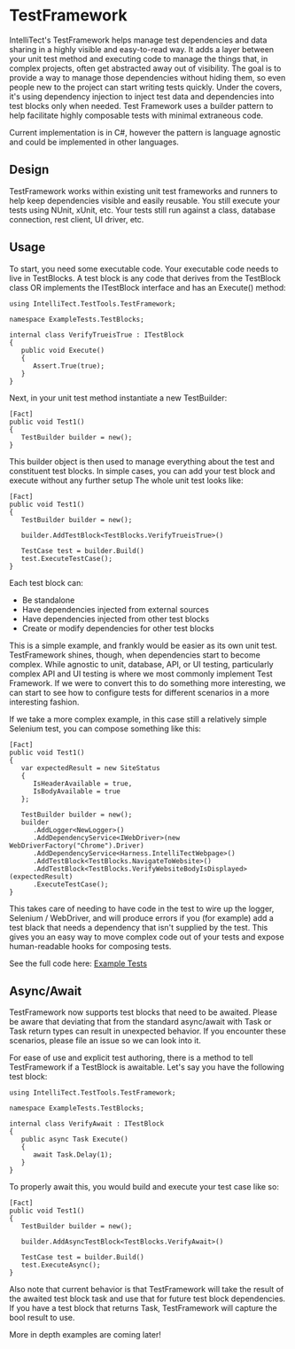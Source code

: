 
TestFramework
==========

IntelliTect's TestFramework helps manage test dependencies and data sharing in a highly visible and easy-to-read way. It adds a layer between your unit test method and executing code to manage the things that, in complex projects, often get abstracted away out of visibility. The goal is to provide a way to manage those dependencies without hiding them, so even people new to the project can start writing tests quickly. Under the covers, it's using dependency injection to inject test data and dependencies into test blocks only when needed. Test Framework uses a builder pattern to help facilitate highly composable tests with minimal extraneous code.

Current implementation is in C#, however the pattern is language agnostic and could be implemented in other languages.

Design
-----
TestFramework works within existing unit test frameworks and runners to help keep dependencies visible and easily reusable. You still execute your tests using NUnit, xUnit, etc. Your tests still run against a class, database connection, rest client, UI driver, etc.

Usage
-----
To start, you need some executable code. Your executable code needs to live in TestBlocks. A test block is any code that derives from the TestBlock class OR implements the ITestBlock interface and has an Execute() method:
```
using IntelliTect.TestTools.TestFramework;

namespace ExampleTests.TestBlocks;

internal class VerifyTrueisTrue : ITestBlock
{
   public void Execute()
   {
      Assert.True(true);
   }
}

```

Next, in your unit test method instantiate a new TestBuilder:
```
[Fact]
public void Test1()
{
   TestBuilder builder = new();
}
```
This builder object is then used to manage everything about the test and constituent test blocks. In simple cases, you can add your test block and execute without any further setup The whole unit test looks like:
```
[Fact]
public void Test1()
{
   TestBuilder builder = new();

   builder.AddTestBlock<TestBlocks.VerifyTrueisTrue>()

   TestCase test = builder.Build()
   test.ExecuteTestCase();
}
```
Each test block can:
- Be standalone
- Have dependencies injected from external sources
- Have dependencies injected from other test blocks
- Create or modify dependencies for other test blocks

This is a simple example, and frankly would be easier as its own unit test. TestFramework shines, though, when dependencies start to become complex. While agnostic to unit, database, API, or UI testing, particularly complex API and UI testing is where we most commonly implement Test Framework. If we were to convert this to do something more interesting, we can start to see how to configure tests for different scenarios in a more interesting fashion.

If we take a more complex example, in this case still a relatively simple Selenium test, you can compose something like this:

```
[Fact]
public void Test1()
{
   var expectedResult = new SiteStatus
   {
      IsHeaderAvailable = true,
      IsBodyAvailable = true
   };

   TestBuilder builder = new();
   builder
      .AddLogger<NewLogger>()
      .AddDependencyService<IWebDriver>(new WebDriverFactory("Chrome").Driver)
      .AddDependencyService<Harness.IntelliTectWebpage>()
      .AddTestBlock<TestBlocks.NavigateToWebsite>()
      .AddTestBlock<TestBlocks.VerifyWebsiteBodyIsDisplayed>(expectedResult)
      .ExecuteTestCase();
}
```

This takes care of needing to have code in the test to wire up the logger, Selenium / WebDriver, and will produce errors if you (for example) add a test black that needs a dependency that isn't supplied by the test. This gives you an easy way to move complex code out of your tests and expose human-readable hooks for composing tests. 

See the full code here: [Example Tests](https://github.com/IntelliTect/TestTools.TestFramework/tree/update-docs/ExampleTests/ExampleTests)

Async/Await
-----
TestFramework now supports test blocks that need to be awaited. Please be aware that deviating that from the standard async/await with Task or Task<T> return types can result in unexpected behavior. If you encounter these scenarios, please file an issue so we can look into it.

For ease of use and explicit test authoring, there is a method to tell TestFramework if a TestBlock is awaitable. Let's say you have the following test block:

```
using IntelliTect.TestTools.TestFramework;

namespace ExampleTests.TestBlocks;

internal class VerifyAwait : ITestBlock
{
   public async Task Execute()
   {
      await Task.Delay(1);
   }
}
```

To properly await this, you would build and execute your test case like so:
```
[Fact]
public void Test1()
{
   TestBuilder builder = new();

   builder.AddAsyncTestBlock<TestBlocks.VerifyAwait>()

   TestCase test = builder.Build()
   test.ExecuteAsync();
}
```

Also note that current behavior is that TestFramework will take the result of the awaited test block task and use that for future test block dependencies. If you have a test block that returns Task<bool>, TestFramework will capture the bool result to use.

More in depth examples are coming later!
